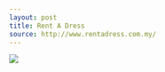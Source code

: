 ```yaml
---
layout: post
title: Rent A Dress
source: http://www.rentadress.com.my/
---
```


<img src="{{ site.baseurl }}/img/statap_img/rentadress.png">
